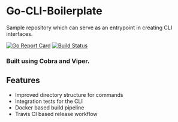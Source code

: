 # Go-CLI-Boilerplate
Sample repository which can serve as an entrypoint in creating CLI interfaces.

[![Go Report Card](https://goreportcard.com/badge/github.com/pulkitsharma07/go-cli-boilerplate)](https://goreportcard.com/report/github.com/pulkitsharma07/go-cli-boilerplate)
[![Build Status](https://travis-ci.com/pulkitsharma07/go-cli-boilerplate.svg?branch=master)](https://travis-ci.com/pulkitsharma07/go-cli-boilerplate)

### Built using Cobra and Viper.

## Features
* Improved directory structure for commands
* Integration tests for the CLI
* Docker based build pipeline
* Travis CI based release workflow
